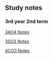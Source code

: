 ## Study notes

### 3rd year 2nd term
[3AO4 Notes](3AO4/README.md)

[3SO3 Notes](3SO3/README.md)

[4CO3 Notes](4CO3/README.md)

